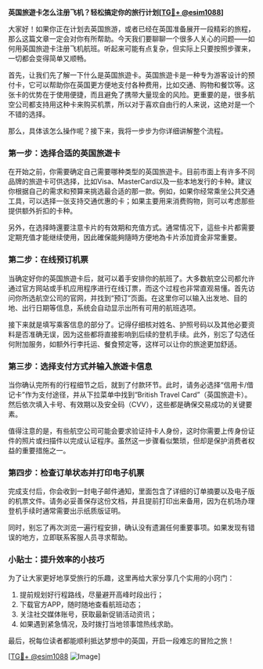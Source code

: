**英国旅遊卡怎么注册飞机？轻松搞定你的旅行计划[[TG💪+ @esim1088](https://t.me/s/esim1088)]**

大家好！如果你正在计划去英国旅游，或者已经在英国准备展开一段精彩的旅程，那么这篇文章一定会对你有所帮助。今天我们要聊聊一个很多人关心的问题——如何用英国旅遊卡注册飞机航班。听起来可能有点复杂，但实际上只要按照步骤来，一切都会变得简单又顺畅。

首先，让我们先了解一下什么是英国旅遊卡。英国旅遊卡是一种专为游客设计的预付卡，它可以帮助你在英国更方便地支付各种费用，比如交通、购物和餐饮等。这张卡的优势在于使用便捷，而且避免了携带大量现金的风险。更重要的是，很多航空公司都支持用这种卡来购买机票，所以对于喜欢自由行的人来说，这绝对是一个不错的选择。

那么，具体该怎么操作呢？接下来，我将一步步为你详细讲解整个流程。

### 第一步：选择合适的英国旅遊卡

在开始之前，你需要确定自己需要哪种类型的英国旅遊卡。目前市面上有许多不同品牌的旅遊卡可供选择，比如Visa、MasterCard以及一些本地发行的卡种。建议你根据自己的需求和预算来挑选最合适的那一款。例如，如果你经常乘坐公共交通工具，可以选择一张支持交通优惠的卡；如果主要用来消费购物，则可以考虑那些提供额外折扣的卡种。

另外，在选择時還要注意卡片的有效期和充值方式。通常情况下，這些卡片都需要定期充值才能继续使用，因此確保能夠隨時方便地為卡片添加資金非常重要。

### 第二步：在线预订机票

当确定好你的英国旅遊卡后，就可以着手安排你的航班了。大多数航空公司都允许通过官方网站或手机应用程序进行在线订票，而这个过程也非常直观易懂。首先访问你所选航空公司的官网，并找到“预订”页面。在这里你可以输入出发地、目的地、出行日期等信息，系统会自动显示出所有可用的航班选项。

接下来就是填写乘客信息的部分了。记得仔细核对姓名、护照号码以及其他必要资料是否准确无误，因为这些都将直接影响到后续的登机手续。此外，别忘了勾选任何附加服务，如额外行李托运、餐食预定等，这样可以让你的旅途更加舒适。

### 第三步：选择支付方式并输入旅遊卡信息

当你确认完所有的行程细节之后，就到了付款环节。此时，请务必选择“信用卡/借记卡”作为支付途径，并从下拉菜单中找到“British Travel Card”（英国旅遊卡）。然后依次填入卡号、有效期以及安全码（CVV），这些都是确保交易成功的关键要素。

值得注意的是，有些航空公司可能会要求验证持卡人身份，这时你需要上传身份证件的照片或扫描件以完成认证程序。虽然这一步骤看似繁琐，但却是保护消费者权益的重要措施之一。

### 第四步：检查订单状态并打印电子机票

完成支付后，你会收到一封电子邮件通知，里面包含了详细的订单摘要以及电子版的机票文件。请务必妥善保存这份文档，并且提前打印出来备用，因为在机场办理登机手续时通常需要出示纸质版证明。

同时，别忘了再次浏览一遍行程安排，确认没有遗漏任何重要事项。如果发现有错误的地方，立即联系客服人员寻求帮助。

### 小贴士：提升效率的小技巧

为了让大家更好地享受旅行的乐趣，这里再给大家分享几个实用的小窍门：

1. 提前规划好行程路线，尽量避开高峰时段出行；
2. 下载官方APP，随时随地查看航班动态；
3. 关注社交媒体账号，获取最新促销活动资讯；
4. 如果遇到紧急情况，及时拨打当地领事馆热线求助。

最后，祝每位读者都能顺利抵达梦想中的英国，开启一段难忘的冒险之旅！

[[TG💪+ @esim1088](https://t.me/s/esim1088) ![Image](https://i.postimg.cc/4NQfJmqS/Snipaste-2025-05-13-00-14-12.png)]